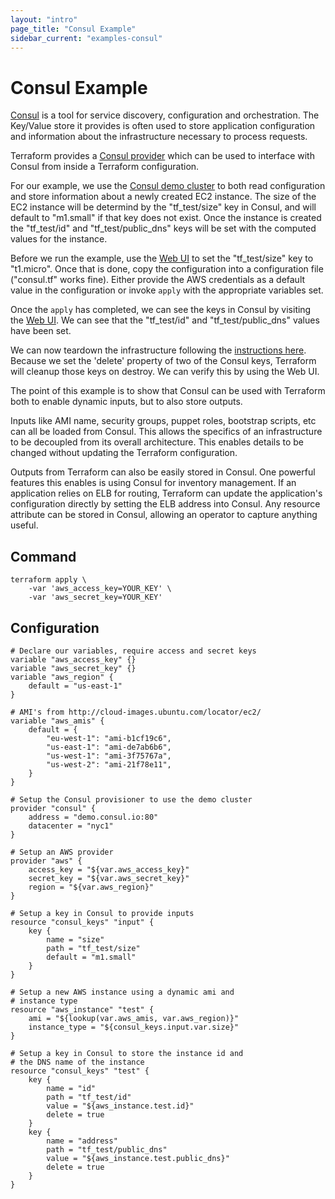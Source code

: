```yaml
---
layout: "intro"
page_title: "Consul Example"
sidebar_current: "examples-consul"
---
```


# Consul Example

[Consul](http://www.consul.io) is a tool for service discovery, configuration
and orchestration. The Key/Value store it provides is often used to store
application configuration and information about the infrastructure necessary
to process requests.

Terraform provides a [Consul provider](/docs/providers/consul/index.html) which
can be used to interface with Consul from inside a Terraform configuration.

For our example, we use the [Consul demo cluster](http://demo.consul.io)
to both read configuration and store information about a newly created EC2 instance.
The size of the EC2 instance will be determind by the "tf\_test/size" key in Consul,
and will default to "m1.small" if that key does not exist. Once the instance is created
the "tf\_test/id" and "tf\_test/public\_dns" keys will be set with the computed
values for the instance.

Before we run the example, use the [Web UI](http://demo.consul.io/ui/#/nyc1/kv/)
to set the "tf\_test/size" key to "t1.micro". Once that is done,
copy the configuration into a configuration file ("consul.tf" works fine).
Either provide the AWS credentials as a default value in the configuration
or invoke `apply` with the appropriate variables set.

Once the `apply` has completed, we can see the keys in Consul by
visiting the [Web UI](http://demo.consul.io/ui/#/nyc1/kv/). We can see
that the "tf\_test/id" and "tf\_test/public\_dns" values have been
set.

We can now teardown the infrastructure following the
[instructions here](/intro/getting-started/destroy.html). Because
we set the 'delete' property of two of the Consul keys, Terraform
will cleanup those keys on destroy. We can verify this by using
the Web UI.

The point of this example is to show that Consul can be used with
Terraform both to enable dynamic inputs, but to also store outputs.

Inputs like AMI name, security groups, puppet roles, bootstrap scripts,
etc can all be loaded from Consul. This allows the specifics of an
infrastructure to be decoupled from its overall architecture. This enables
details to be changed without updating the Terraform configuration.

Outputs from Terraform can also be easily stored in Consul. One powerful
features this enables is using Consul for inventory management. If an
application relies on ELB for routing, Terraform can update the application's
configuration directly by setting the ELB address into Consul. Any resource
attribute can be stored in Consul, allowing an operator to capture anything
useful.


## Command

```
terraform apply \
    -var 'aws_access_key=YOUR_KEY' \
    -var 'aws_secret_key=YOUR_KEY'
```

## Configuration

```
# Declare our variables, require access and secret keys
variable "aws_access_key" {}
variable "aws_secret_key" {}
variable "aws_region" {
    default = "us-east-1"
}

# AMI's from http://cloud-images.ubuntu.com/locator/ec2/
variable "aws_amis" {
    default = {
        "eu-west-1": "ami-b1cf19c6",
        "us-east-1": "ami-de7ab6b6",
        "us-west-1": "ami-3f75767a",
        "us-west-2": "ami-21f78e11",
    }
}

# Setup the Consul provisioner to use the demo cluster
provider "consul" {
    address = "demo.consul.io:80"
    datacenter = "nyc1"
}

# Setup an AWS provider
provider "aws" {
    access_key = "${var.aws_access_key}"
    secret_key = "${var.aws_secret_key}"
    region = "${var.aws_region}"
}

# Setup a key in Consul to provide inputs
resource "consul_keys" "input" {
    key {
        name = "size"
        path = "tf_test/size"
        default = "m1.small"
    }
}

# Setup a new AWS instance using a dynamic ami and
# instance type
resource "aws_instance" "test" {
    ami = "${lookup(var.aws_amis, var.aws_region)}"
    instance_type = "${consul_keys.input.var.size}"
}

# Setup a key in Consul to store the instance id and
# the DNS name of the instance
resource "consul_keys" "test" {
    key {
        name = "id"
        path = "tf_test/id"
        value = "${aws_instance.test.id}"
        delete = true
    }
    key {
        name = "address"
        path = "tf_test/public_dns"
        value = "${aws_instance.test.public_dns}"
        delete = true
    }
}
```
